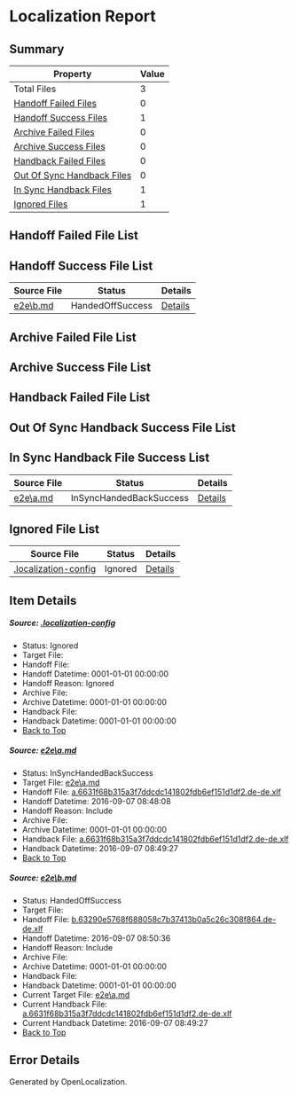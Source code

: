 # <a name='report-top'></a> Localization Report

## Summary
 Property | Value 
 -------- | ----- 
 Total Files | 3
[ Handoff Failed Files ](#handoff-failed-list)| 0
[ Handoff Success Files ](#handoff-success-list)| 1
[ Archive Failed Files ](#archive-failed-list)| 0
[ Archive Success Files ](#archive-success-list)| 0
[ Handback Failed Files ](#handback-failed-list)| 0
[ Out Of Sync Handback Files ](#outofsync-handback-success-list)| 0
[ In Sync Handback Files ](#insync-handback-success-list)| 1
[ Ignored Files ](#ignored-list)| 1

## <a name='handoff-failed-list'></a> Handoff Failed File List

## <a name='handoff-success-list'></a> Handoff Success File List
 Source File | Status | Details 
 ----------- | ------ | ------- 
 [e2e\b.md](https://github.com/OpenLocalizationTestOrg/ol-test0/blob/acc9c4c4613f3ebcaaddfddc0d2c53a345060ec4/e2e/b.md) | HandedOffSuccess | [Details](#2cb4f285a0d359404a78d3f9f0303af2170a93562)

## <a name='archive-failed-list'></a> Archive Failed File List

## <a name='archive-success-list'></a> Archive Success File List

## <a name='handback-failed-list'></a> Handback Failed File List

## <a name='outofsync-handback-success-list'></a> Out Of Sync Handback Success File List

## <a name='insync-handback-success-list'></a> In Sync Handback File Success List
 Source File | Status | Details 
 ----------- | ------ | ------- 
 [e2e\a.md](https://github.com/OpenLocalizationTestOrg/ol-test0/blob/9bc174efeafc1b3cbe9bf2d2d5e5af01467ad0d2/e2e/a.md) | InSyncHandedBackSuccess | [Details](#1ca20bbbea12493096bacc20e6d01495cf0ee5fa1)

## <a name='ignored-list'></a> Ignored File List
 Source File | Status | Details 
 ----------- | ------ | ------- 
 [.localization-config](https://github.com/OpenLocalizationTestOrg/ol-test0/blob/acc9c4c4613f3ebcaaddfddc0d2c53a345060ec4/.localization-config) | Ignored | [Details](#c268a05ecaa7ec85942ed632c29928ee5bd6da8d0)

## Item Details
##### <a name='c268a05ecaa7ec85942ed632c29928ee5bd6da8d0'></a> Source: [.localization-config](https://github.com/OpenLocalizationTestOrg/ol-test0/blob/acc9c4c4613f3ebcaaddfddc0d2c53a345060ec4/.localization-config)
* Status: Ignored
* Target File: 
* Handoff File: 
* Handoff Datetime: 0001-01-01 00:00:00
* Handoff Reason: Ignored
* Archive File: 
* Archive Datetime: 0001-01-01 00:00:00
* Handback File: 
* Handback Datetime: 0001-01-01 00:00:00
* [Back to Top](#report-top)

##### <a name='1ca20bbbea12493096bacc20e6d01495cf0ee5fa1'></a> Source: [e2e\a.md](https://github.com/OpenLocalizationTestOrg/ol-test0/blob/9bc174efeafc1b3cbe9bf2d2d5e5af01467ad0d2/e2e/a.md)
* Status: InSyncHandedBackSuccess
* Target File: [e2e\a.md](https://github.com/OpenLocalizationTestOrg/ol-test0-dede/blob/e34dffb712cc325be95f62c9bc96fbc92381e7eb/e2e/a.md)
* Handoff File: [a.6631f68b315a3f7ddcdc141802fdb6ef151d1df2.de-de.xlf](https://github.com/OpenLocalizationTestOrg/ol-test0-handoff/blob/07190549619ddfe9e4c7de998886932cc155b78f/ol-handoff/OpenLocalizationTestOrg/ol-test0-dede/yuwzho/ht/a.6631f68b315a3f7ddcdc141802fdb6ef151d1df2.de-de.xlf)
* Handoff Datetime: 2016-09-07 08:48:08
* Handoff Reason: Include
* Archive File: 
* Archive Datetime: 0001-01-01 00:00:00
* Handback File: [a.6631f68b315a3f7ddcdc141802fdb6ef151d1df2.de-de.xlf](https://github.com/OpenLocalizationTestOrg/ol-test0-handback/blob/ecbc27d2f188944410ca75425d282edd478868f6/ol-handback/OpenLocalizationTestOrg/ol-test0-dede/yuwzho/ht/a.6631f68b315a3f7ddcdc141802fdb6ef151d1df2.de-de.xlf)
* Handback Datetime: 2016-09-07 08:49:27
* [Back to Top](#report-top)

##### <a name='2cb4f285a0d359404a78d3f9f0303af2170a93562'></a> Source: [e2e\b.md](https://github.com/OpenLocalizationTestOrg/ol-test0/blob/acc9c4c4613f3ebcaaddfddc0d2c53a345060ec4/e2e/b.md)
* Status: HandedOffSuccess
* Target File: 
* Handoff File: [b.63290e5768f688058c7b37413b0a5c26c308f864.de-de.xlf](https://github.com/OpenLocalizationTestOrg/ol-test0-handoff/blob/b975e1d5aa0d843ab6ae0a42fa8f6d4d627e38aa/ol-handoff/OpenLocalizationTestOrg/ol-test0-dede/yuwzho/ht/b.63290e5768f688058c7b37413b0a5c26c308f864.de-de.xlf)
* Handoff Datetime: 2016-09-07 08:50:36
* Handoff Reason: Include
* Archive File: 
* Archive Datetime: 0001-01-01 00:00:00
* Handback File: 
* Handback Datetime: 0001-01-01 00:00:00
* Current Target File: [e2e\a.md](https://github.com/OpenLocalizationTestOrg/ol-test0-dede/blob/e34dffb712cc325be95f62c9bc96fbc92381e7eb/e2e/a.md)
* Current Handback File: [a.6631f68b315a3f7ddcdc141802fdb6ef151d1df2.de-de.xlf](https://github.com/OpenLocalizationTestOrg/ol-test0-handback/blob/ecbc27d2f188944410ca75425d282edd478868f6/ol-handback/OpenLocalizationTestOrg/ol-test0-dede/yuwzho/ht/a.6631f68b315a3f7ddcdc141802fdb6ef151d1df2.de-de.xlf)
* Current Handback Datetime: 2016-09-07 08:49:27
* [Back to Top](#report-top)


## Error Details

Generated by OpenLocalization.

